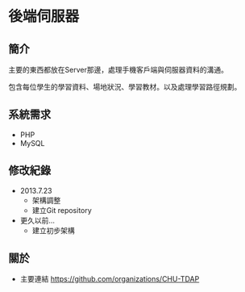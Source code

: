 後端伺服器
=======================
## 簡介
主要的東西都放在Server那邊，處理手機客戶端與伺服器資料的溝通。

包含每位學生的學習資料、場地狀況、學習教材。以及處理學習路徑規劃。

## 系統需求
* PHP
* MySQL

## 修改紀錄
* 2013.7.23
    * 架構調整
    * 建立Git repository
* 更久以前...
    * 建立初步架構

## 關於
* 主要連結 <https://github.com/organizations/CHU-TDAP> 
